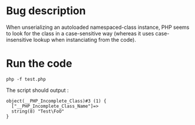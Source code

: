 # Bug description

When unserializing an autoloaded namespaced-class instance, PHP seems to look for the class in a case-sensitive way (whereas it uses case-insensitive lookup when instanciating from the code).

# Run the code

```
php -f test.php
```

The script should output :
```
object(__PHP_Incomplete_Class)#3 (1) {
  ["__PHP_Incomplete_Class_Name"]=>
  string(8) "Test\FoO"
}
```
